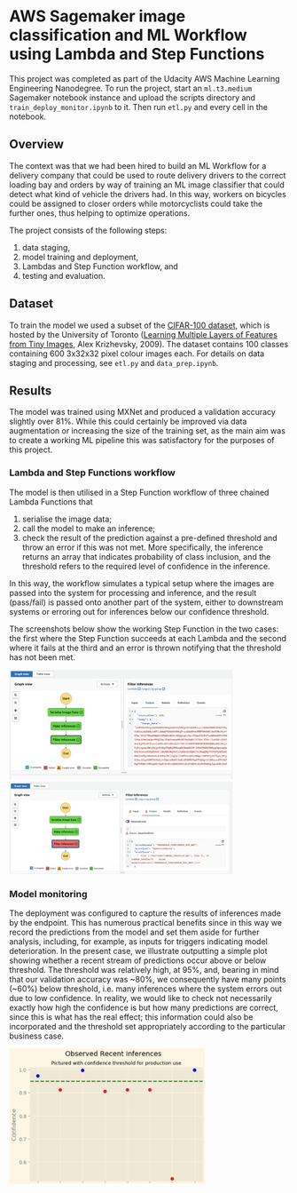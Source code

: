 # AWS Sagemaker image classification and ML Workflow using Lambda and Step Functions

This project was completed as part of the Udacity AWS Machine Learning Engineering Nanodegree. To run the project, start an `ml.t3.medium` Sagemaker notebook instance and upload the scripts directory and `train_deploy_monitor.ipynb` to it. Then run `etl.py` and every cell in the notebook.

## Overview
The context was that we had been hired to build an ML Workflow for a delivery company that could be used to route delivery drivers to the correct loading bay and orders by way of training an ML image classifier that could detect what kind of vehicle the drivers had. In this way, workers on bicycles could be assigned to closer orders while motorcyclists could take the further ones, thus helping to optimize operations. 

The project consists of the following steps:

1. data staging,
2. model training and deployment,
3. Lambdas and Step Function workflow, and
4. testing and evaluation.

## Dataset
To train the model we used a subset of the <a href="https://www.cs.toronto.edu/~kriz/cifar.html" target="_blank" rel="noopener">CIFAR-100 dataset</a>, which is hosted by the University of Toronto (<a href="https://www.cs.toronto.edu/~kriz/learning-features-2009-TR.pdf" target="_blank" rel="noopener">Learning Multiple Layers of Features from Tiny Images</a>, Alex Krizhevsky, 2009). The dataset contains 100 classes containing 600 3x32x32 pixel colour images each. For details on data staging and processing, see `etl.py` and `data_prep.ipynb`.

## Results 
The model was trained using MXNet and produced a validation accuracy slightly over 81\%. While this could certainly be improved via data augmentation or increasing the size of the training set, as the main aim was to create a working ML pipeline this was satisfactory for the purposes of this project. 

### Lambda and Step Functions workflow
The model is then utilised in a Step Function workflow of three chained Lambda Functions that
1. serialise the image data;
2. call the model to make an inference;
3. check the result of the prediction against a pre-defined threshold and throw an error if this was not met. More specifically, the inference returns an array that indicates probability of class inclusion, and the threshold refers to the required level of confidence in the inference.

In this way, the workflow simulates a typical setup where the images are passed into the system for processing and inference, and the result (pass/fail) is passed onto another part of the system, either to downstream systems or erroring out for inferences below our confidence threshold. 

The screenshots below show the working Step Function in the two cases: the first where the Step Function succeeds at each Lambda and the second where it fails at the third and an error is thrown notifying that the threshold has not been met.

<img src="./screenshots/pass.png" width="80%"/>
<img src="./screenshots/fail.png" width="80%"/>

### Model monitoring
The deployment was configured to capture the results of inferences made by the endpoint. This has numerous practical benefits since in this way we record the predictions from the model and set them aside for further analysis, including, for example, as inputs for triggers indicating model deterioration. In the present case, we illustrate outputting a simple plot showing whether a recent stream of predictions occur above or below threshold. The threshold was relatively high, at 95\%, and, bearing in mind that our validation accuracy was \~80\%, we consequently have many  points (~60%) below threshold, i.e. many inferences where the system errors out due to low confidence. In reality, we would like to check not necessarily exactly how high the confidence is but how many predictions are correct, since this is what has the real effect; this information could also be incorporated and the threshold set appropriately according to the particular business case. 

<img src="./screenshots/monitoring1.png" width="70%"/>